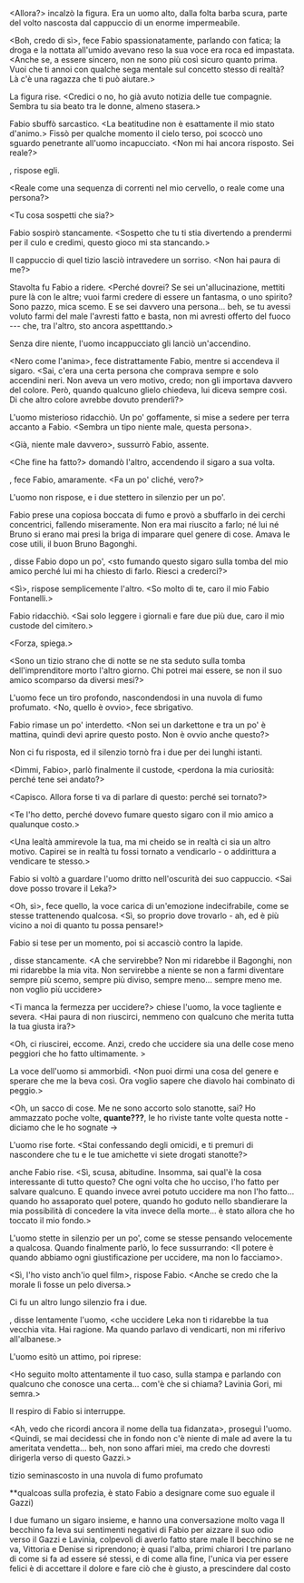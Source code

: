 <Allora?> incalzò la figura. Era un uomo alto, dalla folta barba scura, parte del volto nascosta dal cappuccio di un enorme impermeabile.

<Boh, credo di sì>, fece Fabio spassionatamente, parlando con fatica; la droga e la nottata all'umido avevano reso la sua voce era roca ed impastata. <Anche se, a essere sincero, non ne sono più così sicuro quanto prima. Vuoi che ti annoi con qualche sega mentale sul concetto stesso di realtà? Là c'è una ragazza che ti può aiutare.>

La figura rise. <Credici o no, ho già avuto notizia delle tue compagnie. Sembra tu sia beato tra le donne, almeno stasera.>

Fabio sbuffò sarcastico. <La beatitudine non è esattamente il mio stato d'animo.> Fissò per qualche momento il cielo terso, poi scoccò uno sguardo penetrante all'uomo incapucciato. <Non mi hai ancora risposto. Sei reale?>

<Certo che lo sono>, rispose egli.

<Reale come una sequenza di correnti nel mio cervello, o reale come una persona?>

<Tu cosa sospetti che sia?>

Fabio sospirò stancamente. <Sospetto che tu ti stia divertendo a prendermi per il culo e credimi, questo gioco mi sta stancando.>

Il cappuccio di quel tizio lasciò intravedere un sorriso. <Non hai paura di me?>

Stavolta fu Fabio a ridere. <Perché dovrei? Se sei un'allucinazione, mettiti pure là con le altre; vuoi farmi credere di essere un fantasma, o uno spirito? Sono pazzo, mica scemo. E se sei davvero una persona... beh, se tu avessi voluto farmi del male l'avresti fatto e basta, non mi avresti offerto del fuoco --- che, tra l'altro, sto ancora aspetttando.>

Senza dire niente, l'uomo incappucciato gli lanciò un'accendino.

<Nero come l'anima>, fece distrattamente Fabio, mentre si accendeva il sigaro. <Sai, c'era una certa persona che comprava sempre e solo accendini neri. Non aveva un vero motivo, credo; non gli importava davvero del colore. Però, quando qualcuno glielo chiedeva, lui diceva sempre così. Di che altro colore avrebbe dovuto prenderli?>

L'uomo misterioso ridacchiò. Un po' goffamente, si mise a sedere per terra accanto a Fabio. <Sembra un tipo niente male, questa persona>.

<Già, niente male davvero>, sussurrò Fabio, assente. <Povero diavolo...>

<Che fine ha fatto?> domandò l'altro, accendendo il sigaro a sua volta.

<Ci siamo seduti sopra>, fece Fabio, amaramente. <Fa un po' cliché, vero?>

L'uomo non rispose, e i due stettero in silenzio per un po'.

Fabio prese una copiosa boccata di fumo e provò a sbuffarlo in dei cerchi concentrici, fallendo miseramente. Non era mai riuscito a farlo; né lui né Bruno si erano mai presi la briga di imparare quel genere di cose. Amava le cose utili, il buon Bruno Bagonghi.

<Sai>, disse Fabio dopo un po', <sto fumando questo sigaro sulla tomba del mio amico perché lui mi ha chiesto di farlo. Riesci a crederci?>

<Sì>, rispose semplicemente l'altro. <So molto di te, caro il mio Fabio Fontanelli.>

Fabio ridacchiò. <Sai solo leggere i giornali e fare due più due, caro il mio custode del cimitero.>

<Forza, spiega.>

<Sono un tizio strano che di notte se ne sta seduto sulla tomba dell'imprenditore morto l'altro giorno. Chi potrei mai essere, se non il suo amico scomparso da diversi mesi?>

L'uomo fece un tiro profondo, nascondendosi in una nuvola di fumo profumato. <No, quello è ovvio>, fece sbrigativo. <Spiega come mai pensi che io sia il custode del cimitero.>

Fabio rimase un po' interdetto. <Non sei un darkettone e tra un po' è mattina, quindi devi aprire questo posto. Non è ovvio anche questo?>

Non ci fu risposta, ed il silenzio tornò fra i due per dei lunghi istanti.

<Dimmi, Fabio>, parlò finalmente il custode, <perdona la mia curiosità: perché tene sei andato?>

<Non mi va di parlarne>

<Capisco. Allora forse ti va di parlare di questo: perché sei tornato?>

<Te l'ho detto, perché dovevo fumare questo sigaro con il mio amico a qualunque costo.>

<Una lealtà ammirevole la tua, ma mi cheido se in realtà ci sia un altro motivo. Capirei se in realtà tu fossi tornato a vendicarlo - o addirittura a vendicare te stesso.>

Fabio si voltò a guardare l'uomo dritto nell'oscurità dei suo cappuccio. <Sai dove posso trovare il Leka?>

<Oh, sì>, fece quello, la voce carica di un'emozione indecifrabile, come se stesse trattenendo qualcosa. <Sì, so proprio dove trovarlo - ah, ed è più vicino a noi di quanto tu possa pensare!>

Fabio si tese per un momento, poi si accasciò contro la lapide.

<No>, disse stancamente. <A che servirebbe? Non mi ridarebbe il Bagonghi, non mi ridarebbe la mia vita. Non servirebbe a niente se non a farmi diventare sempre più scemo, sempre più diviso, sempre meno... sempre meno me. non voglio più uccidere>

<Ti manca la fermezza per uccidere?> chiese l'uomo, la voce tagliente e severa. <Hai paura di non riuscirci, nemmeno con qualcuno che merita tutta la tua giusta ira?>

<Oh, ci riuscirei, eccome. Anzi, credo che uccidere sia una delle cose meno peggiori che ho fatto ultimamente. >

La voce dell'uomo si ammorbidì. <Non puoi dirmi una cosa del genere e sperare che me la beva così. Ora voglio sapere che diavolo hai combinato di peggio.>

<Oh, un sacco di cose. Me ne sono accorto solo stanotte, sai? Ho ammazzato poche volte, **quante???**, le ho riviste tante volte questa notte - diciamo che le ho sognate ->

L'uomo rise forte. <Stai confessando degli omicidi, e ti premuri di nascondere che tu e le tue amichette vi siete drogati stanotte?>

anche Fabio rise. <Sì, scusa, abitudine. Insomma, sai qual'è la cosa interessante di tutto questo? Che ogni volta che ho ucciso, l'ho fatto per salvare qualcuno. E quando invece avrei potuto uccidere ma non l'ho fatto... quando ho assaporato quel potere, quando ho goduto nello sbandierare la mia possibilità di concedere la vita invece della morte... è stato allora che ho toccato il mio fondo.>

L'uomo stette in silenzio per un po', come se stesse pensando velocemente a qualcosa. Quando finalmente parlò, lo fece sussurrando: <Il potere è quando abbiamo ogni giustificazione per uccidere, ma non lo facciamo>.

<Sì, l'ho visto anch'io quel film>, rispose Fabio. <Anche se credo che la morale lì fosse un pelo diversa.>

Ci fu un altro lungo silenzio fra i due.

<Mi hai detto>, disse lentamente l'uomo, <che uccidere Leka non ti ridarebbe la tua vecchia vita. Hai ragione. Ma quando parlavo di vendicarti, non mi riferivo all'albanese.>

<Vai avanti.>

L'uomo esitò un attimo, poi riprese:

<Ho seguito molto attentamente il tuo caso, sulla stampa e parlando con qualcuno che conosce una certa... com'è che si chiama? Lavinia Gori, mi semra.>

Il respiro di Fabio si interruppe.

<Ah, vedo che ricordi ancora il nome della tua fidanzata>, proseguì l'uomo. <Quindi, se mai decidessi che in fondo non c'è niente di male ad avere la tu ameritata vendetta... beh, non sono affari miei, ma credo che dovresti dirigerla verso di questo Gazzi.>

tizio seminascosto in una nuvola di fumo profumato

**qualcoas sulla profezia, è stato Fabio a designare come suo eguale il Gazzi)

I due fumano un sigaro insieme, e hanno una conversazione molto vaga
Il becchino fa leva sui sentimenti negativi di Fabio per aizzare il suo odio verso il Gazzi e Lavinia, colpevoli di averlo fatto stare male
Il becchino se ne va, Vittoria e Denise si riprendono; è quasi l'alba, primi chiarori
I tre parlano di come si fa ad essere sé stessi, e di come alla fine, l'unica via per essere felici è di accettare il dolore e fare ciò che è giusto, a prescindere dal costo

